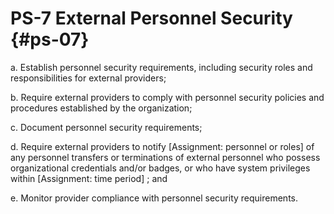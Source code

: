 # PS-7 External Personnel Security {#ps-07}

a. Establish personnel security requirements, including security roles and responsibilities for external providers;

b. Require external providers to comply with personnel security policies and procedures established by the organization;

c. Document personnel security requirements;

d. Require external providers to notify [Assignment: personnel or roles] of any personnel transfers or terminations of external personnel who possess organizational credentials and/or badges, or who have system privileges within [Assignment: time period] ; and

e. Monitor provider compliance with personnel security requirements.

